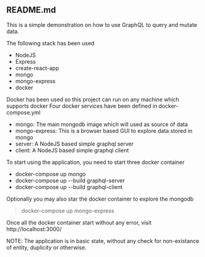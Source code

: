 ## README.md

This is a simple demonstration on how to use GraphQL to query and mutate data.

The following stack has been used

<ul>
    <li>NodeJS</li>
    <li>Express</li>
    <li>create-react-app</li>
    <li>mongo</li>
    <li>mongo-express</li>
    <li>docker</li>
</ul>

Docker has been used so this project can run on any machine which supports docker
Four docker services have been defined in docker-compose.yml

<ul>
    <li>mongo: The main mongodb image which will used as source of data</li>
    <li>mongo-express: This is a browser based GUI to explore data stored in mongo</li>
    <li>server: A NodeJS based simple graphql server</li>
    <li>client: A NodeJS based simple graphql client</li>
</ul>

To start using the application, you need to start three docker container

<ul>
    <li>docker-compose up mongo</li>
    <li>docker-compose up --build graphql-server</li>
    <li>docker-compose up --build graphql-client</li>
</ul>

Optionally you may also star the docker container to explore the mongodb

> docker-compose up mongo-express

Once all the docker container start without any error, visit http://localhost:3000/

NOTE: The application is in basic state, without any check for non-existance of entity, duplicity or otherwise.
